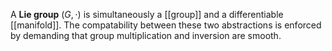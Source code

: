 A **Lie group** $(G, \cdot)$ is simultaneously a [[group]] and a differentiable [[manifold]]. The compatability between these two abstractions is enforced by demanding that group multiplication and inversion are smooth.